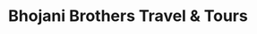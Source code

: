 ---
title: "Bhojani Brothers Travel & Tours"
url: /karachi/bhojani-brothers-travel-and-tours/
shop: travel agency
---